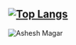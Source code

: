 [![Top Langs](https://github-readme-stats.vercel.app/api/top-langs/?username=asheshmagar&hide_border=true&layout=compact)](https://github.com/asheshmagar/)
---
<img align="center" alt="Ashesh Magar"  src="https://github-readme-stats.vercel.app/api?username=asheshmagar&hide=stars&show_icons=true&hide_border=true&layout=compact">
